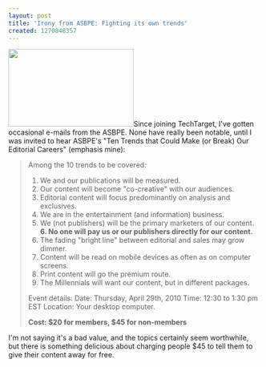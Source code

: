 ```yaml
---
layout: post
title: 'Irony from ASBPE: Fighting its own trends'
created: 1270848357
---
```

<span class="inline inline-right"><img src="http://morisy.com/files/images/asbpe.gif" alt="" title=""  class="image image-_original " width="250" height="155" /></span>Since joining TechTarget, I've gotten occasional e-mails from the ASBPE. None have really been notable, until I was invited to hear ASBPE's "Ten Trends that Could Make (or Break) Our Editorial Careers" (emphasis mine):
<blockquote>
Among the 10 trends to be covered:

1. We and our publications will be measured.
2. Our content will become "co-creative" with our audiences.
3. Editorial content will focus predominantly on analysis and exclusives.
4. We are in the entertainment (and information) business.
5. We (not publishers) will be the primary marketers of our content.
<b>6. No one will pay us or our publishers directly for our content.</b>
7. The fading "bright line" between editorial and sales may grow dimmer.
8. Content will be read on mobile devices as often as on computer screens.
9. Print content will go the premium route.
10. The Millennials will want our content, but in different packages.

Event details:
Date: Thursday, April 29th, 2010
Time: 12:30 to 1:30 pm EST
Location: Your desktop computer.

<b>Cost: $20 for members, $45 for non-members</b>
</blockquote>

I'm not saying it's a bad value, and the topics certainly seem worthwhile, but there is something delicious about charging people $45 to tell them to give their content away for free.
